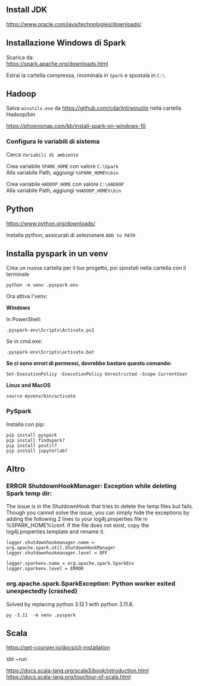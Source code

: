 ## Install JDK 
https://www.oracle.com/java/technologies/downloads/

## Installazione Windows di Spark

Scarica da:  
https://spark.apache.org/downloads.html

Estrai la cartella compressa, rinominala in `Spark` e spostala in `C:\`

## Hadoop

Salva `winutils.exe` da https://github.com/cdarlint/winutils
nella cartella Hadoop/bin 

https://phoenixnap.com/kb/install-spark-on-windows-10

### Configura le variabili di sistema

Cerca `Variabili di ambiente`

Crea variabile `SPARK_HOME` con valore `C:\Spark`  
Alla variabile Path, aggiungi `%SPARK_HOME%\bin`

Crea variabile `HADOOP_HOME` con valore `C:\HADOOP`  
Alla variabile Path, aggiungi `%HADOOP_HOME%\bin`

## Python

https://www.python.org/downloads/

Installa python, assicurati di selezionare `ADD to PATH`


## Installa pyspark in un venv
Crea un nuova cartella per il tuo progetto, poi spostati nella cartella con il terminale


```
python -m venv .pyspark-env
```
Ora attiva l'venv:

**Windows**

In PowerShell:
```
.pyspark-env\Scripts\Activate.ps1
```
Se in cmd.exe:
```
.pyspark-env\Scripts\activate.bat
```  
**Se ci sono errori di permessi, dovrebbe bastare questo comando:**
```
Set-ExecutionPolicy -ExecutionPolicy Unrestricted -Scope CurrentUser
```

**Linux and MacOS**
```
source myvenv/bin/activate
```

### PySpark

Installa con pip:
```
pip install pyspark
pip install findspark?
pip install psutil?
pip install jupyterlab?
```

## Altro

### ERROR ShutdownHookManager: Exception while deleting Spark temp dir:

The issue is in the ShutdownHook that tries to delete the temp files but fails. Though you cannot solve the issue, you can simply hide the exceptions by adding the following 2 lines to your log4j.properties file in %SPARK_HOME%\conf. If the file does not exist, copy the log4j.properties.template and rename it.

```
logger.shutdownhookmanager.name = org.apache.spark.util.ShutdownHookManager
logger.shutdownhookmanager.level = OFF

logger.sparkenv.name = org.apache.spark.SparkEnv
logger.sparkenv.level = ERROR
```


### org.apache.spark.SparkException: Python worker exited unexpectedly (crashed)

Solved by replacing python 3.12.1 with python 3.11.8.
```
py -3.11  -m venv .pyspark
```


## Scala

https://get-coursier.io/docs/cli-installation

sbt
~run

https://docs.scala-lang.org/scala3/book/introduction.html
https://docs.scala-lang.org/tour/tour-of-scala.html


